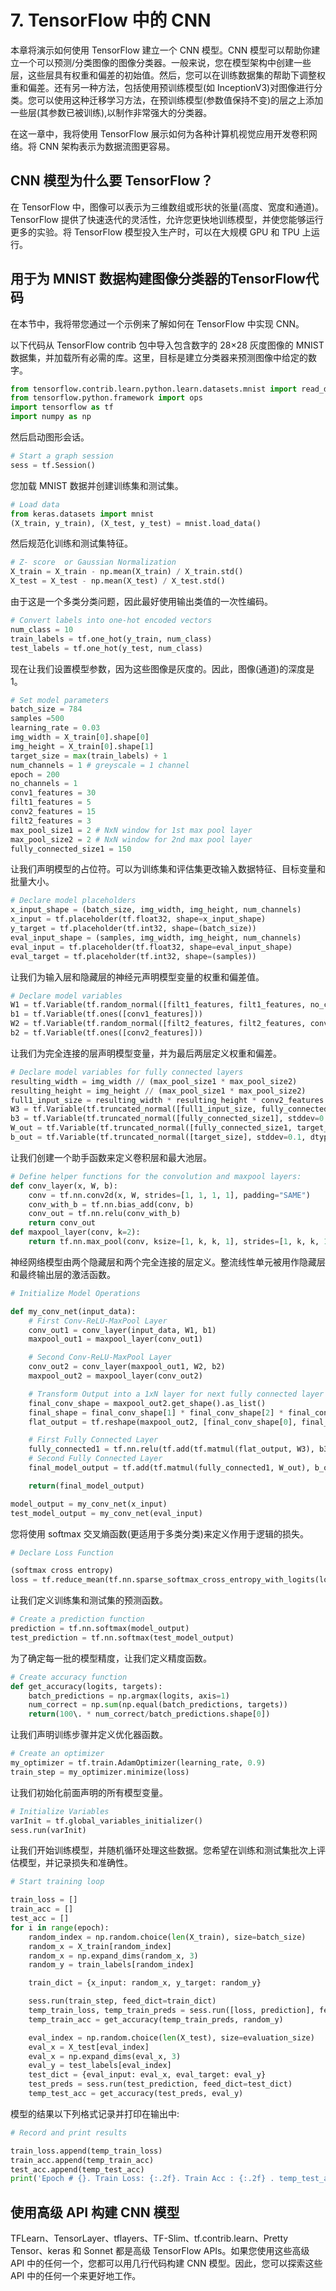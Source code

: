 # 7\. TensorFlow 中的 CNN

本章将演示如何使用 TensorFlow 建立一个 CNN 模型。CNN 模型可以帮助你建立一个可以预测/分类图像的图像分类器。一般来说，您在模型架构中创建一些层，这些层具有权重和偏差的初始值。然后，您可以在训练数据集的帮助下调整权重和偏差。还有另一种方法，包括使用预训练模型(如 InceptionV3)对图像进行分类。您可以使用这种迁移学习方法，在预训练模型(参数值保持不变)的层之上添加一些层(其参数已被训练),以制作非常强大的分类器。

在这一章中，我将使用 TensorFlow 展示如何为各种计算机视觉应用开发卷积网络。将 CNN 架构表示为数据流图更容易。

## CNN 模型为什么要 TensorFlow？

在 TensorFlow 中，图像可以表示为三维数组或形状的张量(高度、宽度和通道)。TensorFlow 提供了快速迭代的灵活性，允许您更快地训练模型，并使您能够运行更多的实验。将 TensorFlow 模型投入生产时，可以在大规模 GPU 和 TPU 上运行。

## 用于为 MNIST 数据构建图像分类器的TensorFlow代码

在本节中，我将带您通过一个示例来了解如何在 TensorFlow 中实现 CNN。

以下代码从 TensorFlow contrib 包中导入包含数字的 28×28 灰度图像的 MNIST 数据集，并加载所有必需的库。这里，目标是建立分类器来预测图像中给定的数字。

```py
from tensorflow.contrib.learn.python.learn.datasets.mnist import read_data_sets
from tensorflow.python.framework import ops
import tensorflow as tf
import numpy as np

```

然后启动图形会话。

```py
# Start a graph session
sess = tf.Session()

```

您加载 MNIST 数据并创建训练集和测试集。

```py
# Load data
from keras.datasets import mnist
(X_train, y_train), (X_test, y_test) = mnist.load_data()

```

然后规范化训练和测试集特征。

```py
# Z- score  or Gaussian Normalization
X_train = X_train - np.mean(X_train) / X_train.std()
X_test = X_test - np.mean(X_test) / X_test.std()

```

由于这是一个多类分类问题，因此最好使用输出类值的一次性编码。

```py
# Convert labels into one-hot encoded vectors
num_class = 10
train_labels = tf.one_hot(y_train, num_class)
test_labels = tf.one_hot(y_test, num_class)

```

现在让我们设置模型参数，因为这些图像是灰度的。因此，图像(通道)的深度是 1。

```py
# Set model parameters
batch_size = 784
samples =500
learning_rate = 0.03
img_width = X_train[0].shape[0]
img_height = X_train[0].shape[1]
target_size = max(train_labels) + 1
num_channels = 1 # greyscale = 1 channel
epoch = 200
no_channels = 1
conv1_features = 30
filt1_features = 5
conv2_features = 15
filt2_features = 3
max_pool_size1 = 2 # NxN window for 1st max pool layer
max_pool_size2 = 2 # NxN window for 2nd max pool layer
fully_connected_size1 = 150

```

让我们声明模型的占位符。可以为训练集和评估集更改输入数据特征、目标变量和批量大小。

```py
# Declare model placeholders
x_input_shape = (batch_size, img_width, img_height, num_channels)
x_input = tf.placeholder(tf.float32, shape=x_input_shape)
y_target = tf.placeholder(tf.int32, shape=(batch_size))
eval_input_shape = (samples, img_width, img_height, num_channels)
eval_input = tf.placeholder(tf.float32, shape=eval_input_shape)
eval_target = tf.placeholder(tf.int32, shape=(samples))

```

让我们为输入层和隐藏层的神经元声明模型变量的权重和偏差值。

```py
# Declare model variables
W1 = tf.Variable(tf.random_normal([filt1_features, filt1_features, no_channels, conv1_features]))
b1 = tf.Variable(tf.ones([conv1_features]))
W2 = tf.Variable(tf.random_normal([filt2_features, filt2_features, conv1_features, conv2_features]))
b2 = tf.Variable(tf.ones([conv2_features]))

```

让我们为完全连接的层声明模型变量，并为最后两层定义权重和偏差。

```py
# Declare model variables for fully connected layers
resulting_width = img_width // (max_pool_size1 * max_pool_size2)
resulting_height = img_height // (max_pool_size1 * max_pool_size2)
full1_input_size = resulting_width * resulting_height * conv2_features
W3 = tf.Variable(tf.truncated_normal([full1_input_size, fully_connected_size1], stddev=0.1, dtype=tf.float32))
b3 = tf.Variable(tf.truncated_normal([fully_connected_size1], stddev=0.1, dtype=tf.float32))
W_out = tf.Variable(tf.truncated_normal([fully_connected_size1, target_size], stddev=0.1, dtype=tf.float32))
b_out = tf.Variable(tf.truncated_normal([target_size], stddev=0.1, dtype=tf.float32))

```

让我们创建一个助手函数来定义卷积层和最大池层。

```py
# Define helper functions for the convolution and maxpool layers:
def conv_layer(x, W, b):
    conv = tf.nn.conv2d(x, W, strides=[1, 1, 1, 1], padding="SAME")
    conv_with_b = tf.nn.bias_add(conv, b)
    conv_out = tf.nn.relu(conv_with_b)
    return conv_out
def maxpool_layer(conv, k=2):
    return tf.nn.max_pool(conv, ksize=[1, k, k, 1], strides=[1, k, k, 1], padding="SAME")

```

神经网络模型由两个隐藏层和两个完全连接的层定义。整流线性单元被用作隐藏层和最终输出层的激活函数。

```py
# Initialize Model Operations

def my_conv_net(input_data):
    # First Conv-ReLU-MaxPool Layer
    conv_out1 = conv_layer(input_data, W1, b1)
    maxpool_out1 = maxpool_layer(conv_out1)

    # Second Conv-ReLU-MaxPool Layer
    conv_out2 = conv_layer(maxpool_out1, W2, b2)
    maxpool_out2 = maxpool_layer(conv_out2)

    # Transform Output into a 1xN layer for next fully connected layer
    final_conv_shape = maxpool_out2.get_shape().as_list()
    final_shape = final_conv_shape[1] * final_conv_shape[2] * final_conv_shape[3]
    flat_output = tf.reshape(maxpool_out2, [final_conv_shape[0], final_shape])

    # First Fully Connected Layer
    fully_connected1 = tf.nn.relu(tf.add(tf.matmul(flat_output, W3), b3))
    # Second Fully Connected Layer
    final_model_output = tf.add(tf.matmul(fully_connected1, W_out), b_out)

    return(final_model_output)

model_output = my_conv_net(x_input)
test_model_output = my_conv_net(eval_input)

```

您将使用 softmax 交叉熵函数(更适用于多类分类)来定义作用于逻辑的损失。

```py
# Declare Loss Function

(softmax cross entropy)
loss = tf.reduce_mean(tf.nn.sparse_softmax_cross_entropy_with_logits(logits=model_output, labels=y_target))

```

让我们定义训练集和测试集的预测函数。

```py
# Create a prediction function
prediction = tf.nn.softmax(model_output)
test_prediction = tf.nn.softmax(test_model_output)

```

为了确定每一批的模型精度，让我们定义精度函数。

```py
# Create accuracy function
def get_accuracy(logits, targets):
    batch_predictions = np.argmax(logits, axis=1)
    num_correct = np.sum(np.equal(batch_predictions, targets))
    return(100\. * num_correct/batch_predictions.shape[0])

```

让我们声明训练步骤并定义优化器函数。

```py
# Create an optimizer
my_optimizer = tf.train.AdamOptimizer(learning_rate, 0.9)
train_step = my_optimizer.minimize(loss)

```

让我们初始化前面声明的所有模型变量。

```py
# Initialize Variables
varInit = tf.global_variables_initializer()
sess.run(varInit)

```

让我们开始训练模型，并随机循环处理这些数据。您希望在训练和测试集批次上评估模型，并记录损失和准确性。

```py
# Start training loop

train_loss = []
train_acc = []
test_acc = []
for i in range(epoch):
    random_index = np.random.choice(len(X_train), size=batch_size)
    random_x = X_train[random_index]
    random_x = np.expand_dims(random_x, 3)
    random_y = train_labels[random_index]   

    train_dict = {x_input: random_x, y_target: random_y}

    sess.run(train_step, feed_dict=train_dict)
    temp_train_loss, temp_train_preds = sess.run([loss, prediction], feed_dict=train_dict)
    temp_train_acc = get_accuracy(temp_train_preds, random_y)

    eval_index = np.random.choice(len(X_test), size=evaluation_size)
    eval_x = X_test[eval_index]
    eval_x = np.expand_dims(eval_x, 3)
    eval_y = test_labels[eval_index]
    test_dict = {eval_input: eval_x, eval_target: eval_y}
    test_preds = sess.run(test_prediction, feed_dict=test_dict)
    temp_test_acc = get_accuracy(test_preds, eval_y)

```

模型的结果以下列格式记录并打印在输出中:

```py
# Record and print results

train_loss.append(temp_train_loss)
train_acc.append(temp_train_acc)
test_acc.append(temp_test_acc)
print('Epoch # {}. Train Loss: {:.2f}. Train Acc : {:.2f} . temp_test_acc : {:.2f}'.format(i+1,temp_train_loss,temp_train_acc,temp_test_acc))

```

## 使用高级 API 构建 CNN 模型

TFLearn、TensorLayer、tflayers、TF-Slim、tf.contrib.learn、Pretty Tensor、keras 和 Sonnet 都是高级 TensorFlow APIs。如果您使用这些高级 API 中的任何一个，您都可以用几行代码构建 CNN 模型。因此，您可以探索这些 API 中的任何一个来更好地工作。